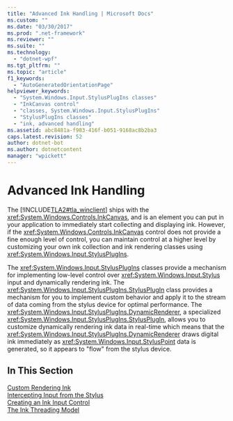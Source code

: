```yaml
---
title: "Advanced Ink Handling | Microsoft Docs"
ms.custom: ""
ms.date: "03/30/2017"
ms.prod: ".net-framework"
ms.reviewer: ""
ms.suite: ""
ms.technology: 
  - "dotnet-wpf"
ms.tgt_pltfrm: ""
ms.topic: "article"
f1_keywords: 
  - "AutoGeneratedOrientationPage"
helpviewer_keywords: 
  - "System.Windows.Input.StylusPlugIns classes"
  - "InkCanvas control"
  - "classes, System.Windows.Input.StylusPlugIns"
  - "StylusPlugIns classes"
  - "ink, advanced handling"
ms.assetid: abc8481a-f983-416f-b051-9168ac8b2ba3
caps.latest.revision: 52
author: dotnet-bot
ms.author: dotnetcontent
manager: "wpickett"
---
```

# Advanced Ink Handling
The [!INCLUDE[TLA2#tla_winclient](../../../../includes/tla2sharptla-winclient-md.md)] ships with the <xref:System.Windows.Controls.InkCanvas>, and is an element you can put in your application to immediately start collecting and displaying ink. However, if the <xref:System.Windows.Controls.InkCanvas> control does not provide a fine enough level of control, you can maintain control at a higher level by customizing your own ink collection and ink rendering classes using <xref:System.Windows.Input.StylusPlugIns>.  
  
 The <xref:System.Windows.Input.StylusPlugIns> classes provide a mechanism for implementing low-level control over <xref:System.Windows.Input.Stylus> input and dynamically rendering ink. The <xref:System.Windows.Input.StylusPlugIns.StylusPlugIn> class provides a mechanism for you to implement custom behavior and apply it to the stream of data coming from the stylus device for optimal performance. The <xref:System.Windows.Input.StylusPlugIns.DynamicRenderer>, a specialized <xref:System.Windows.Input.StylusPlugIns.StylusPlugIn>, allows you to customize dynamically rendering ink data in real-time which means that the <xref:System.Windows.Input.StylusPlugIns.DynamicRenderer> draws digital ink immediately as <xref:System.Windows.Input.StylusPoint> data is generated, so it appears to "flow" from the stylus device.  
  
## In This Section  
 [Custom Rendering Ink](../../../../docs/framework/wpf/advanced/custom-rendering-ink.md)  
  [Intercepting Input from the Stylus](../../../../docs/framework/wpf/advanced/intercepting-input-from-the-stylus.md)  
  [Creating an Ink Input Control](../../../../docs/framework/wpf/advanced/creating-an-ink-input-control.md)  
  [The Ink Threading Model](../../../../docs/framework/wpf/advanced/the-ink-threading-model.md)